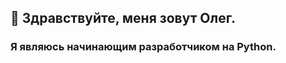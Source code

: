 <div id="header" align="start">
  <h2>👋 Здравствуйте, меня зовут Олег. </h2>
  <h3> Я являюсь начинающим разработчиком на Python. </h3>
</div>
